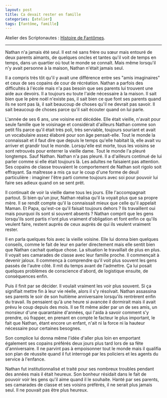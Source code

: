 ```yaml
---
layout: post
title: Ca devait rester en famille
categories: [atelier]
tags: [fantôme, famille]
---
```


Atelier des Scriptonautes : [Histoire de Fantômes](https://www.scriptonautes.net/index.php/ateliers-passes/surnaturel-sujet-5-histoire-de-fantomes).

___

Nathan n'a jamais été seul. Il est né sans frère ou sœur mais entouré de deux parents aimants, de quelques oncles et tantes qu'il voit de temps en temps, dans un quartier où tout le monde se connaît. Mais même lorsqu'il n'y avait personne à la maison, Nathan n'était jamais seul.

Il a compris très tôt qu'il y avait une différence entre ses "amis imaginaires" et ceux de ses copains de cour de récréation. Nathan a parfois des difficultés à l'école mais n'a pas besoin que ses parents lui trouvent une aide aux devoirs. Il a toujours eu toute l'aide nécessaire à la maison. Il sait bien que le père noël n'existe pas, il sait bien ce que font ses parents quand ils ne sont pas là, il sait beaucoup de choses qu'il ne devrait pas savoir. Il sait beaucoup de choses parce qu'il sait écouter quand on lui parle.

L'année de ses 6 ans, une voisine est décédée. Elle était vieille, n'avait pour seule famille que le voisinage et considérait d'ailleurs Nathan comme son petit fils parce qu'il était très poli, très serviable, toujours souriant et avait un vocabulaire assez élaboré pour son âge pensait-elle. Tout le monde la connaissait et il faut dire que depuis le temps qu'elle habitait là, elle avait vu arriver et grandir tout le monde. Lorsqu'elle est morte, tous les voisins se sont retrouvés pour enterrer la vieille dame. Tout le monde l'a pleuré longtemps. Sauf Nathan. Nathan n'a pas pleuré. Il a d'ailleurs continué de lui parler comme si elle était toujours là. Les adultes ne faisaient pas attention. Ses copains de classe trouvaient le comportement de Nathan soit rigolo soit effrayant. Sa maîtresse a mis ça sur le coup d'une forme de deuil particulière : imaginer l'être parti comme toujours avec soi pour pouvoir lui faire ses adieux quand on se sent prêt.

Il continuait de voir la vieille dame tous les jours. Elle l'accompagnait partout. Si bien qu'un jour, Nathan réalisa qu'il la voyait plus que sa propre mère. Il se rendit compte qu'il la connaissait mieux que celle qu'il appelait Maman. Et Papa, qu'est-ce qu'il faisait toujours dehors ? Ils travaillent oui mais pourquoi ils sont si souvent absents ? Nathan comprit que les gens lorsqu'ils sont partis n'ont plus vraiment d'obligation et font enfin ce qu'ils veulent faire, restent auprès de ceux auprès de qui ils veulent vraiment rester.

Il en parla quelques fois avec la vieille voisine. Elle lui donna bien quelques conseils, comme le fait de leur en parler directement mais elle sentit bien que Nathan cachait quelque chose. La situation le travaillait de plus en plus. Il voyait ses camarades de classe avec leur famille proche. Il commençait à devenir jaloux. Il commença à comprendre qu'il voit plus souvent les gens passés de l'autre côté. Il mit du temps avant de l'admettre. Ça lui posait quelques problèmes de conscience d'abord, de logistique ensuite, de conséquences enfin.

Puis il finit par se décider. Il voulait vraiment les voir plus souvent. Si ça signifiait mettre fin à leur vie réelle, alors il s'y résolvait. Nathan assassina ses parents le soir de son huitième anniversaire lorsqu'ils rentrèrent enfin du travail. Ils pensaient qu'à une heure si avancée il dormirait mais il avait prévu le coup depuis des mois. Il se fit même aider par un de ses amis, un monsieur d'une quarantaine d'années, qui l'aida à savoir comment s'y prendre, où frapper, en prenant en compte le facteur le plus important, le fait que Nathan, étant encore un enfant, n'ait ni la force ni la hauteur nécessaire pour certaines besognes.

Son complice lui donna même l'idée d'aller plus loin en emportant également ses copains préférés deux jours plus tard lors de sa fête d'anniversaire. Il ne parvint pas à empoisonner tout le monde mais il qualifia son plan de réussite quand il fut interrogé par les policiers et les agents du service à l'enfance.

Nathan fut institutionnalisé et traité pour ses nombreux troubles pendant des années mais il était heureux. Son bonheur résidait dans le fait de pouvoir voir les gens qu'il aime quand il le souhaite. Hanté par ses parents, ses camarades de classe et ses voisins préférés, il ne serait plus jamais seul. Il ne pouvait pas être plus heureux.
